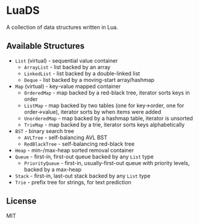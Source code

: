 # LuaDS
A collection of data structures written in Lua.

## Available Structures
- `List` (virtual) - sequential value container
  - `ArrayList` - list backed by an array
  - `LinkedList` - list backed by a double-linked list
  - `Deque` - list backed by a moving-start array/hashmap
- `Map` (virtual) - key-value mapped container
  - `OrderedMap` - map backed by a red-black tree, iterator sorts keys in order
  - `ListMap` - map backed by two tables (one for key->order, one for order->value), iterator sorts by when items were added
  - `UnorderedMap` - map backed by a hashmap table, iterator is unsorted
  - `TrieMap` - map backed by a trie, iterator sorts keys alphabetically
- `BST` - binary search tree
  - `AVLTree` - self-balancing AVL BST
  - `RedBlackTree` - self-balancing red-black tree
- `Heap` - min-/max-heap sorted removal container
- `Queue` - first-in, first-out queue backed by any `List` type
  - `PriorityQueue` - first-in, usually-first-out queue with priority levels, backed by a max-heap
- `Stack` - first-in, last-out stack backed by any `List` type
- `Trie` - prefix tree for strings, for text prediction

## License
MIT
